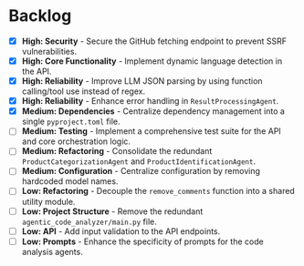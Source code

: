 # Backlog

* [x] **High: Security** - Secure the GitHub fetching endpoint to prevent SSRF vulnerabilities.
* [x] **High: Core Functionality** - Implement dynamic language detection in the API.
* [x] **High: Reliability** - Improve LLM JSON parsing by using function calling/tool use instead of regex.
* [x] **High: Reliability** - Enhance error handling in `ResultProcessingAgent`.
* [x] **Medium: Dependencies** - Centralize dependency management into a single `pyproject.toml` file.
* [ ] **Medium: Testing** - Implement a comprehensive test suite for the API and core orchestration logic.
* [ ] **Medium: Refactoring** - Consolidate the redundant `ProductCategorizationAgent` and `ProductIdentificationAgent`.
* [ ] **Medium: Configuration** - Centralize configuration by removing hardcoded model names.
* [ ] **Low: Refactoring** - Decouple the `remove_comments` function into a shared utility module.
* [ ] **Low: Project Structure** - Remove the redundant `agentic_code_analyzer/main.py` file.
* [ ] **Low: API** - Add input validation to the API endpoints.
* [ ] **Low: Prompts** - Enhance the specificity of prompts for the code analysis agents.

